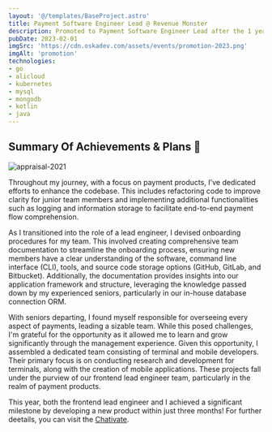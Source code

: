 ```yaml
---
layout: '@/templates/BaseProject.astro'
title: Payment Software Engineer Lead @ Revenue Monster
description: Promoted to Payment Software Engineer Lead after the 1 year efforts!
pubDate: 2023-02-01
imgSrc: 'https://cdn.oskadev.com/assets/events/promotion-2023.png'
imgAlt: 'promotion'
technologies:
- go
- alicloud
- kubernetes
- mysql
- mongodb
- kotlin
- java
---
```


## Summary Of Achievements & Plans 🥳

![appraisal-2021](https://cdn.oskadev.com/assets/projects/appraisal-2022.png)

Throughout my journey, with a focus on payment products, I've dedicated efforts to enhance the codebase. This includes refactoring code to improve clarity for junior team members and implementing additional functionalities such as logging and information storage to facilitate end-to-end payment flow comprehension.

As I transitioned into the role of a lead engineer, I devised onboarding procedures for my team. This involved creating comprehensive team documentation to streamline the onboarding process, ensuring new members have a clear understanding of the software, command line interface (CLI), tools, and source code storage options (GitHub, GitLab, and Bitbucket). Additionally, the documentation provides insights into our application framework and structure, leveraging the knowledge passed down by my experienced seniors, particularly in our in-house database connection ORM.

With seniors departing, I found myself responsible for overseeing every aspect of payments, leading a sizable team. While this posed challenges, I'm grateful for the opportunity as it allowed me to learn and grow significantly through the management experience. Given this opportunity, I assembled a dedicated team consisting of terminal and mobile developers. Their primary focus is on conducting research and development for terminals, along with the creation of mobile applications. These projects fall under the purview of our frontend lead engineer team, particularly in the realm of payment products.

This year, both the frontend lead engineer and I achieved a significant milestone by developing a new product within just three months! For further deetails, you can visit the [Chativate](/posts/events/202301-chativate/).